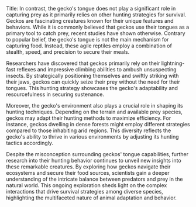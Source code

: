 Title: In contrast, the gecko's tongue does not play a significant role in capturing prey as it primarily relies on other hunting strategies for survival.
Geckos are fascinating creatures known for their unique features and behaviors. While it is commonly believed that geckos use their tongues as a primary tool to catch prey, recent studies have shown otherwise. Contrary to popular belief, the gecko's tongue is not the main mechanism for capturing food. Instead, these agile reptiles employ a combination of stealth, speed, and precision to secure their meals.

Researchers have discovered that geckos primarily rely on their lightning-fast reflexes and impressive climbing abilities to ambush unsuspecting insects. By strategically positioning themselves and swiftly striking with their jaws, geckos can quickly seize their prey without the need for their tongues. This hunting strategy showcases the gecko's adaptability and resourcefulness in securing sustenance.

Moreover, the gecko's environment also plays a crucial role in shaping its hunting techniques. Depending on the terrain and available prey species, geckos may adapt their hunting methods to maximize efficiency. For instance, geckos dwelling in dense forests might employ different strategies compared to those inhabiting arid regions. This diversity reflects the gecko's ability to thrive in various environments by adjusting its hunting tactics accordingly.

Despite the misconception surrounding geckos' tongue capabilities, further research into their hunting behavior continues to unveil new insights into these remarkable creatures. By exploring how geckos navigate their ecosystems and secure their food sources, scientists gain a deeper understanding of the intricate balance between predators and prey in the natural world. This ongoing exploration sheds light on the complex interactions that drive survival strategies among diverse species, highlighting the multifaceted nature of animal adaptation and behavior.